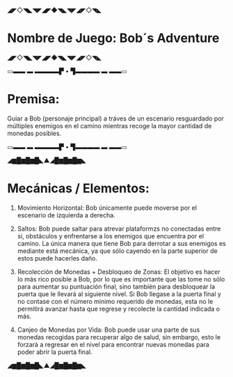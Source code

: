◢◤◇◥◣◥◤◢◤◆◥◣◥◤◢◤◇◥◣

# Nombre de Juego: Bob´s Adventure

◢◤◇◥◣◥◤◢◤◆◥◣◥◤◢◤◇◥◣

▭▬▬ ▬ ▬▬▬▬▛ • ▜▬▬▬▬ ▬ ▬▬▭

# Premisa:

Guiar a Bob (personaje principal) a tráves de un escenario resguardado por múltiples enemigos en el camino mientras recoge la mayor cantidad de monedas posibles.

▭▬▬ ▬ ▬▬▬▬▛ • ▜▬▬▬▬ ▬ ▬▬▭

◢▆█▆█▆█◣▲◢█▆█▆█▆◣

# Mecánicas / Elementos:

1. Movimiento Horizontal: Bob únicamente puede moverse por el escenario de izquierda a derecha.

2. Saltos: Bob puede saltar para atrevar plataformzs no conectadas entre si, obstáculos y enfrentarse a los enemigos que encuentra por el camino. La única manera que tiene Bob para derrotar a sus enemigos es mediante está mecánica, ya que sólo cayendo en la parte superior de estos puede hacerles daño.

3. Recolección de Monedas + Desbloqueo de Zonas: El objetivo es hacer lo más rico posible a Bob, por lo que es importante que las tome no sólo para aumentar su puntuación final, sino también para desbloquear la puerta que le llevará al siguiente nivel. Si Bob llegase a la puerta final y no contase con el número mínimo requerido de monedas, esta no le permitirá avanzar hasta que regrese y recolecte la cantidad indicada o más.

4. Canjeo de Monedas por Vida: Bob puede usar una parte de sus monedas recogidas para recuperar algo de salud, sin embargo, esto le forzará a regresar en el nivel para encontrar nuevas monedas para poder abrir la puerta final.

◢▆█▆█▆█◣▲◢█▆█▆█▆◣

